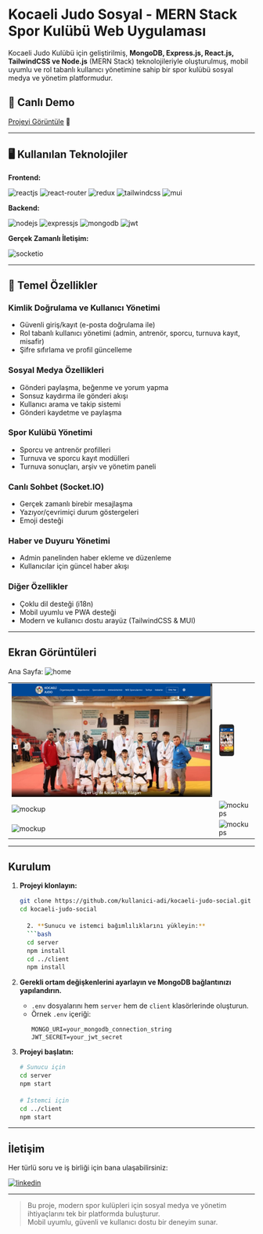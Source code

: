 # Kocaeli Judo Sosyal - MERN Stack Spor Kulübü Web Uygulaması

Kocaeli Judo Kulübü için geliştirilmiş, **MongoDB, Express.js, React.js, TailwindCSS ve Node.js** (MERN Stack) teknolojileriyle oluşturulmuş, mobil uyumlu ve rol tabanlı kullanıcı yönetimine sahip bir spor kulübü sosyal medya ve yönetim platformudur.

## 🚀 Canlı Demo

[Projeyi Görüntüle](https://kocaelijudo.com) 🚀

---

## 🖥️ Kullanılan Teknolojiler

**Frontend:**

![reactjs](https://img.shields.io/badge/React-20232A?style=for-the-badge&logo=react&logoColor=61DAFB)
![react-router](https://img.shields.io/badge/React_Router-CA4245?style=for-the-badge&logo=react-router&logoColor=white)
![redux](https://img.shields.io/badge/Redux-593D88?style=for-the-badge&logo=redux&logoColor=white)
![tailwindcss](https://img.shields.io/badge/Tailwind_CSS-38B2AC?style=for-the-badge&logo=tailwind-css&logoColor=white)
![mui](https://img.shields.io/badge/Material--UI-0081CB?style=for-the-badge&logo=material-ui&logoColor=white)

**Backend:**

![nodejs](https://img.shields.io/badge/Node.js-43853D?style=for-the-badge&logo=node.js&logoColor=white)
![expressjs](https://img.shields.io/badge/Express.js-000000?style=for-the-badge&logo=express&logoColor=white)
![mongodb](https://img.shields.io/badge/MongoDB-4EA94B?style=for-the-badge&logo=mongodb&logoColor=white)
![jwt](https://img.shields.io/badge/JWT-000000?style=for-the-badge&logo=JSON%20web%20tokens&logoColor=white)

**Gerçek Zamanlı İletişim:**

![socketio](https://img.shields.io/badge/Socket.io-010101?&style=for-the-badge&logo=Socket.io&logoColor=white)

---

## 🎯 Temel Özellikler

### Kimlik Doğrulama ve Kullanıcı Yönetimi

- Güvenli giriş/kayıt (e-posta doğrulama ile)
- Rol tabanlı kullanıcı yönetimi (admin, antrenör, sporcu, turnuva kayıt, misafir)
- Şifre sıfırlama ve profil güncelleme

### Sosyal Medya Özellikleri

- Gönderi paylaşma, beğenme ve yorum yapma
- Sonsuz kaydırma ile gönderi akışı
- Kullanıcı arama ve takip sistemi
- Gönderi kaydetme ve paylaşma

### Spor Kulübü Yönetimi

- Sporcu ve antrenör profilleri
- Turnuva ve sporcu kayıt modülleri
- Turnuva sonuçları, arşiv ve yönetim paneli

### Canlı Sohbet (Socket.IO)

- Gerçek zamanlı birebir mesajlaşma
- Yazıyor/çevrimiçi durum göstergeleri
- Emoji desteği

### Haber ve Duyuru Yönetimi

- Admin panelinden haber ekleme ve düzenleme
- Kullanıcılar için güncel haber akışı

### Diğer Özellikler

- Çoklu dil desteği (i18n)
- Mobil uyumlu ve PWA desteği
- Modern ve kullanıcı dostu arayüz (TailwindCSS & MUI)

---

## Ekran Görüntüleri

Ana Sayfa:
![home](https://user-images.githubusercontent.com/64949957/159116089-cfc2b4c5-dc7d-4d4b-a0c8-668f89ce5412.png)

<table>
  <tr>
    <td><img src="https://github.com/ciftciyakup/mern-stack_crud_social-media_app/blob/main/project-images/Anasayfa-Slider.PNG" alt="mockup" /></td>
    <td><img src="https://github.com/ciftciyakup/mern-stack_crud_social-media_app/blob/main/project-images/Anasayfa-Slider-Mobil.PNG" alt="mockups" style="max-height:65px"/></td>
  </tr>
  <tr>
    <td><img src="https://user-images.githubusercontent.com/64949957/159116105-15b9425c-1fec-4a52-84ba-cf97eef93891.png" alt="mockup" /></td>
    <td><img src="https://user-images.githubusercontent.com/64949957/159116112-1c7dec3e-0f3a-45a8-83d3-6d6b9ee1d5de.png" alt="mockups" /></td>
  </tr>
  <tr>
    <td><img src="https://user-images.githubusercontent.com/64949957/159116115-46f15626-372d-4349-8ef4-a04a70600dcc.png" alt="mockup" /></td>
    <td><img src="https://user-images.githubusercontent.com/64949957/159116118-ac3d261b-eb50-4a7b-a8e6-cd1a0f5720de.png" alt="mockups" /></td>
  </tr>
</table>

---

## Kurulum

1. **Projeyi klonlayın:**

   ````bash
   git clone https://github.com/kullanici-adi/kocaeli-judo-social.git
   cd kocaeli-judo-social

     2. **Sunucu ve istemci bağımlılıklarını yükleyin:**
     ```bash
     cd server
     npm install
     cd ../client
     npm install
   ````

2. **Gerekli ortam değişkenlerini ayarlayın ve MongoDB bağlantınızı yapılandırın.**

   - `.env` dosyalarını hem `server` hem de `client` klasörlerinde oluşturun.
   - Örnek `.env` içeriği:
     ```
     MONGO_URI=your_mongodb_connection_string
     JWT_SECRET=your_jwt_secret
     ```

3. **Projeyi başlatın:**

   ```bash
   # Sunucu için
   cd server
   npm start

   # İstemci için
   cd ../client
   npm start
   ```

---

## İletişim

Her türlü soru ve iş birliği için bana ulaşabilirsiniz:

[![linkedin](https://img.shields.io/badge/LinkedIn-0077B5?style=for-the-badge&logo=linkedin&logoColor=white)](https://www.linkedin.com/in/yakup-ciftci)

---

> Bu proje, modern spor kulüpleri için sosyal medya ve yönetim ihtiyaçlarını tek bir platformda buluşturur.  
> Mobil uyumlu, güvenli ve kullanıcı dostu bir deneyim sunar.
